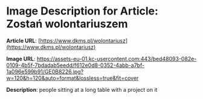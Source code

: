 # Image Description for Article: Zostań wolontariuszem
**Article URL**: [https://www.dkms.pl/wolontariusz](https://www.dkms.pl/wolontariusz)

**Image URL**: https://assets-eu-01.kc-usercontent.com:443/bed48093-082e-0109-4b5f-7bdadab5eedd/f612e0d8-0352-4abb-a7bf-1a096e599b91/GE0B8226.jpg?w=120&h=120&auto=format&lossless=true&fit=cover

**Description**: people sitting at a long table with a project on it
